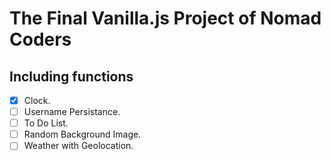 # The Final Vanilla.js Project of Nomad Coders

## Including functions

- [x] Clock.
- [ ] Username Persistance.
- [ ] To Do List.
- [ ] Random Background Image.
- [ ] Weather with Geolocation.

